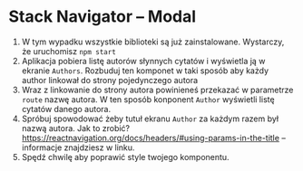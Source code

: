 # Stack Navigator – Modal

1. W tym wypadku wszystkie biblioteki są już zainstalowane. Wystarczy, że uruchomisz `npm start`
2. Aplikacja pobiera listę autorów słynnych cytatów i wyświetla ją w ekranie `Authors`. Rozbuduj ten komponet w taki sposób aby każdy author linkował do strony pojedynczego autora
3. Wraz z linkowanie do strony autora powinieneś przekazać w parametrze `route` nazwę autora. W ten sposób konponent `Author` wyświetli listę cytatów danego autora. 
4. Spróbuj spowodować żeby tutuł ekranu `Author` za każdym razem był nazwą autora. Jak to zrobić? 
https://reactnavigation.org/docs/headers/#using-params-in-the-title – informacje znajdziesz w linku. 
5. Spędź chwilę aby poprawić style twojego komponentu.


